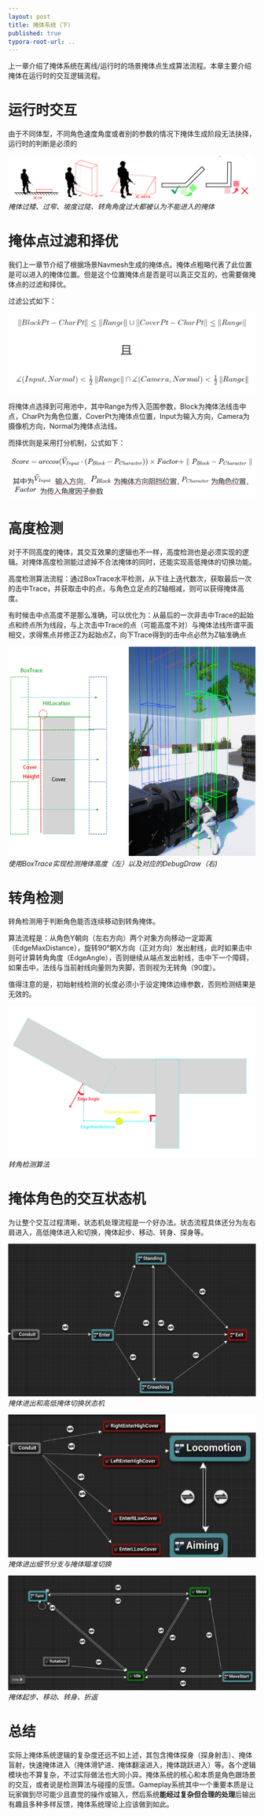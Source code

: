 ```yaml
---
layout: post
title: 掩体系统（下）
published: true
typora-root-url: ..
---
```


上一章介绍了掩体系统在离线/运行时的场景掩体点生成算法流程。本章主要介绍掩体在运行时的交互逻辑流程。

# 运行时交互

由于不同体型，不同角色速度角度或者别的参数的情况下掩体生成阶段无法抉择，运行时的判断是必须的

![image-20231027113859779](/assets/postasset/2022-12-22-掩体系统/image-20231027113859779.png)
_掩体过矮、过窄、坡度过陡、转角角度过大都被认为不能进入的掩体_



# 掩体点过滤和择优

我们上一章节介绍了根据场景Navmesh生成的掩体点。掩体点粗略代表了此位置是可以进入的掩体位置。但是这个位置掩体点是否是可以真正交互的，也需要做掩体点的过滤和择优。

过滤公式如下：

![image-20231027114934699](/assets/postasset/2022-12-22-掩体系统/image-20231027114934699.png)

将掩体点选择到可用池中，其中Range为传入范围参数，Block为掩体法线击中点，CharPt为角色位置，CoverPt为掩体点位置，Input为输入方向，Camera为摄像机方向，Normal为掩体点法线。



而择优则是采用打分机制，公式如下：

![image-20231027114903962](/assets/postasset/2022-12-22-掩体系统/image-20231027114903962.png)



# 高度检测

对于不同高度的掩体，其交互效果的逻辑也不一样，高度检测也是必须实现的逻辑。对掩体高度检测能过滤掉不合法掩体的同时，还能实现高低掩体的切换功能。

高度检测算法流程：通过BoxTrace水平检测，从下往上迭代数次，获取最后一次的击中Trace，并获取击中的点，与角色立足点的Z轴相减，则可以获得掩体高度。

有时候击中点高度不是那么准确，可以优化为：从最后的一次非击中Trace的起始点和终点所为线段，与上次击中Trace的点（可能高度不对）与掩体法线所谓平面相交，求得焦点并修正Z为起始点Z，向下Trace得到的击中点必然为Z轴准确点

![image-20231027115334812](/assets/postasset/2022-12-22-掩体系统/image-20231027115334812.png)
_使用BoxTrace实现检测掩体高度（左）以及对应的DebugDraw（右)_



# 转角检测

转角检测用于判断角色能否连续移动到转角掩体。

算法流程是：从角色Y朝向（左右方向）两个对象方向移动一定距离（EdgeMaxDistance），旋转90°朝X方向（正对方向）发出射线，此时如果击中则可计算转角角度（EdgeAngle），否则继续从端点发出射线，击中下一个障碍，如果击中，法线与当前射线向量则为夹脚，否则视为无转角（90度）。

值得注意的是，初始射线检测的长度必须小于设定掩体边缘参数，否则检测结果是无效的。

![image-20231027115741565](/assets/postasset/2022-12-22-掩体系统/image-20231027115741565.png)
_转角检测算法_



# 掩体角色的交互状态机

为让整个交互过程清晰，状态机处理流程是一个好办法。状态流程具体还分为左右肩进入，高低掩体进入和切换，掩体起步、移动、转身、探身等。

![image-20231027120416830](/assets/postasset/2022-12-22-掩体系统/image-20231027120416830.png)
_掩体进出和高低掩体切换状态机_

![image-20231027120443738](/assets/postasset/2022-12-22-掩体系统/image-20231027120443738.png)
_掩体进出细节分支与掩体瞄准切换_

![image-20231027120449275](/assets/postasset/2022-12-22-掩体系统/image-20231027120449275.png)
_掩体起步、移动、转身、折返_



# 总结

实际上掩体系统逻辑的复杂度还远不如上述，其包含掩体探身（探身射击）、掩体盲射，快速掩体进入（掩体滑铲进、掩体翻滚进入，掩体跳跃进入）等。各个逻辑模块也不算复杂，不过实际做法也大同小异。掩体系统的核心和本质是角色跟场景的交互，或者说是检测算法与碰撞的反馈。Gameplay系统其中一个重要本质是让玩家做到尽可能少且直觉的操作或输入，然后系统**能经过复杂但合理的处理**后输出有趣且多种多样反馈，掩体系统理论上应该做到如此。
